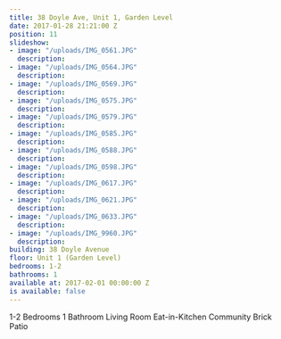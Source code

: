 ```yaml
---
title: 38 Doyle Ave, Unit 1, Garden Level
date: 2017-01-28 21:21:00 Z
position: 11
slideshow:
- image: "/uploads/IMG_0561.JPG"
  description: 
- image: "/uploads/IMG_0564.JPG"
  description: 
- image: "/uploads/IMG_0569.JPG"
  description: 
- image: "/uploads/IMG_0575.JPG"
  description: 
- image: "/uploads/IMG_0579.JPG"
  description: 
- image: "/uploads/IMG_0585.JPG"
  description: 
- image: "/uploads/IMG_0588.JPG"
  description: 
- image: "/uploads/IMG_0598.JPG"
  description: 
- image: "/uploads/IMG_0617.JPG"
  description: 
- image: "/uploads/IMG_0621.JPG"
  description: 
- image: "/uploads/IMG_0633.JPG"
  description: 
- image: "/uploads/IMG_9960.JPG"
  description: 
building: 38 Doyle Avenue
floor: Unit 1 (Garden Level)
bedrooms: 1-2
bathrooms: 1
available at: 2017-02-01 00:00:00 Z
is available: false
---
```


1-2 Bedrooms
1 Bathroom
Living Room
Eat-in-Kitchen
Community Brick Patio

